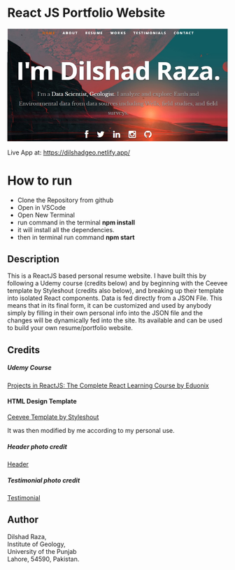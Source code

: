 # React JS Portfolio Website   
![Website Screenshot](wp.jpg "Portfoilio Website Home")

Live App at: https://dilshadgeo.netlify.app/

# How to run

- Clone the Repository from github
- Open in VSCode
- Open New Terminal
- run command in the terminal **npm install**
- it will install all the dependencies.
- then in terminal run command **npm start**
## Description
This is a ReactJS based personal resume website. I have built this by following a Udemy course (credits below) and by beginning with the Ceevee template by Styleshout (credits also below), and breaking up their template into isolated React components. Data is fed directly from a JSON File. This means that in its final form, it can be customized and used by anybody simply by filling in their own personal info into the JSON file and the changes will be dynamically fed into the site. Its available and can be used to build your own resume/portfolio website.

## Credits
##### Udemy Course
<a href="https://www.udemy.com/projects-in-reactjs-the-complete-react-learning-course/learn/v4/overview">Projects in ReactJS: The Complete React Learning Course by Eduonix</a>

#### HTML Design Template
<a href="https://www.styleshout.com/free-templates/ceevee/">Ceevee Template by Styleshout</a>

It was then modified by me according to my personal use.

##### Header photo credit
<a href="https://images.wallpapersden.com/image/download/another-planet-sunset_bGduaGmUmZqaraWkpJRmbmdlrWZlbWU.jpg">Header</a>

##### Testimonial photo credit
<a href="https://wallpaperaccess.com/full/97670.jpg">Testimonial</a>


## **Author**
Dilshad Raza,\
Institute of Geology,\
University of the Punjab\
Lahore, 54590, Pakistan.

